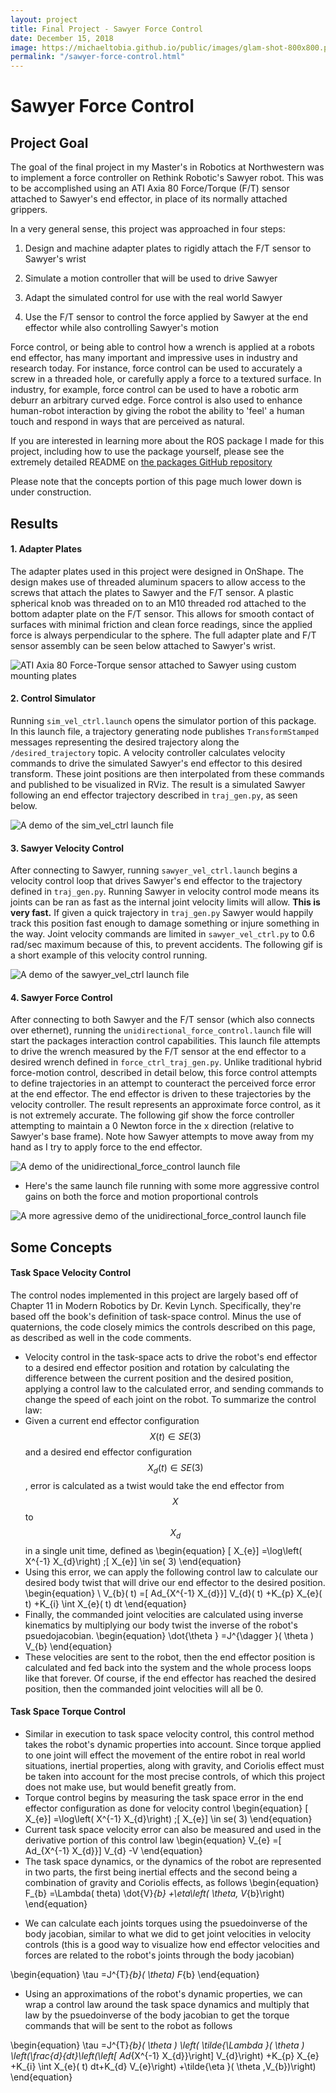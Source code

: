 ```yaml
---
layout: project
title: Final Project - Sawyer Force Control
date: December 15, 2018
image: https://michaeltobia.github.io/public/images/glam-shot-800x800.png
permalink: "/sawyer-force-control.html"
---
```


# Sawyer Force Control

## Project Goal

The goal of the final project in my Master's in Robotics at Northwestern was to
implement a force controller on Rethink Robotic's Sawyer robot. This was to be
accomplished using an ATI Axia 80 Force/Torque (F/T) sensor attached to Sawyer's
end effector, in place of its normally attached grippers.

In a very general sense, this project was approached in four steps:
1. Design and machine adapter plates to rigidly attach the F/T sensor to Sawyer's wrist

2. Simulate a motion controller that will be used to drive Sawyer

3. Adapt the simulated control for use with the real world Sawyer

4. Use the F/T sensor to control the force applied by Sawyer at the end effector
while also controlling Sawyer's motion

Force control, or being able to control how a wrench is applied at a robots end
effector, has many important and impressive uses in industry and research today.
For instance, force control can be used to accurately a screw in a threaded
hole, or carefully apply a force to a textured surface. In industry, for example,
force control can be used to have a robotic arm deburr an arbitrary curved edge.
Force control is also used to enhance human-robot interaction by giving the robot
the ability to 'feel' a human touch and respond in ways that are perceived as natural.

If you are interested in learning more about the ROS package I made for this project,
including how to use the package yourself, please see the extremely detailed README on
[the packages GitHub repository](https://github.com/michaeltobia/sawyer_velctrlsim)

Please note that the concepts portion of this page much lower down is under construction.

## Results

#### 1. Adapter Plates
The adapter plates used in this project were designed in OnShape. The design
makes use of threaded aluminum spacers to allow access to the screws that
attach the plates to Sawyer and the F/T sensor. A plastic spherical knob was
threaded on to an M10 threaded rod attached to the bottom adapter plate on the
F/T sensor. This allows for smooth contact of surfaces with minimal friction and
clean force readings, since the applied force is always perpendicular to the sphere.
The full adapter plate and F/T sensor assembly can be seen below attached to
Sawyer's wrist.

<!-- FORCE SENSOR AND ADAPTER PLATE IMAGE -->
![ATI Axia 80 Force-Torque sensor attached to Sawyer using custom mounting plates](https://michaeltobia.github.io/public/images/sensor_mounted.jpg)

#### 2. Control Simulator
Running `sim_vel_ctrl.launch` opens the simulator portion of this package. In
this launch file, a trajectory generating node publishes `TransformStamped`
messages representing the desired trajectory along the `/desired_trajectory`
topic. A velocity controller calculates velocity commands to drive the simulated
Sawyer's end effector to this desired transform. These joint positions are
then interpolated from these commands and published to be visualized in RViz.
The result is a simulated Sawyer following an end effector trajectory described
in `traj_gen.py`, as seen below.

<!-- SIMULATOR GIF -->
![A demo of the sim_vel_ctrl launch file](https://michaeltobia.github.io/public/images/sim_demo.gif)


#### 3. Sawyer Velocity Control
After connecting to Sawyer, running `sawyer_vel_ctrl.launch` begins a velocity
control loop that drives Sawyer's end effector to the trajectory defined in
`traj_gen.py`. Running Sawyer in velocity control mode means its joints can be
ran as fast as the internal joint velocity limits will allow. **This is very fast.** If
given a quick trajectory in `traj_gen.py` Sawyer would happily track this position
fast enough to damage something or injure something in the way. Joint velocity
commands are limited in `sawyer_vel_ctrl.py` to 0.6 rad/sec maximum because of this,
to prevent accidents. The following gif is a short example of this velocity control
running.

<!-- Velocity control gif -->
![A demo of the sawyer_vel_ctrl launch file](https://michaeltobia.github.io/public/images/vel_ctrl_demo.gif)

#### 4. Sawyer Force Control
After connecting to both Sawyer and the F/T sensor (which also connects over
ethernet), running the `unidirectional_force_control.launch` file will start
the packages interaction control capabilities. This launch file attempts to drive
the wrench measured by the F/T sensor at the end effector to a desired wrench
defined in `force_ctrl_traj_gen.py`. Unlike traditional hybrid force-motion control,
described in detail below, this force control attempts to define trajectories
in an attempt to counteract the perceived force error at the end effector. The
end effector is driven to these trajectories by the velocity controller. The result
represents an approximate force control, as it is not extremely accurate. The following
gif show the force controller attempting to maintain a 0 Newton force in the x direction
(relative to Sawyer's base frame). Note how Sawyer attempts to move away from my
hand as I try to apply force to the end effector.

<!-- Force Control Gif -->
![A demo of the unidirectional_force_control launch file](https://michaeltobia.github.io/public/images/force_ctrl_demo_1.gif)

 * Here's the same launch file running with some more aggressive control gains on both the
 force and motion proportional controls

![A more agressive demo of the unidirectional_force_control launch file](https://michaeltobia.github.io/public/images/force_ctrl_demo_2.gif)


## Some Concepts
#### Task Space Velocity Control
The control nodes implemented in this project are largely based off of Chapter
11 in Modern Robotics by Dr. Kevin Lynch. Specifically, they're based off the book's
definition of task-space control. Minus the use of quaternions, the code closely mimics
the controls described on this page, as described as well in the code comments.
* Velocity control in the task-space acts to drive the robot's end effector to a desired
end effector position and rotation by calculating the difference between the current position
and the desired position, applying a control law to the calculated error, and sending commands
to change the speed of each joint on the robot. To summarize the control law:
* Given a current end effector configuration $$ X( t) \in SE( 3) $$ and a desired
end effector configuration $$ X_{d}( t) \in SE( 3) $$, error is calculated as a
twist would take the end effector from $$ X $$ to $$ X_{d} $$ in a single unit time,
defined as
\begin{equation}
[ X_{e}] =\log\left( X^{-1} X_{d}\right) ;[ X_{e}] \in se( 3)
\end{equation}
* Using this error, we can apply the following control law to calculate our desired
body twist that will drive our end effector to the desired position.
\begin{equation}
\ V_{b}( t) =[ Ad_{X^{-1} X_{d}}] V_{d}( t) +K_{p} X_{e}( t) +K_{i} \int X_{e}( t) dt
\end{equation}
* Finally, the commanded joint velocities are calculated using inverse kinematics by
multiplying our body twist the inverse of the robot's psuedojacobian.
\begin{equation}
\dot{\theta } =J^{\dagger }( \theta ) V_{b}
\end{equation}
* These velocities are sent to the robot, then the end effector position is calculated
and fed back into the system and the whole process loops like that forever. Of course,
if the end effector has reached the desired position, then the commanded joint velocities
will all be 0.

#### Task Space Torque Control
* Similar in execution to task space velocity control, this control method takes
the robot's dynamic properties into account. Since torque applied to one joint will
effect the movement of the entire robot in real world situations, inertial properties,
along with gravity, and Coriolis effect must be taken into account for the most precise
controls, of which this project does not make use, but would benefit greatly from.
* Torque control begins by measuring the task space error in the end effector
configuration as done for velocity control
\begin{equation}
[ X_{e}] =\log\left( X^{-1} X_{d}\right) ;[ X_{e}] \in se( 3)
\end{equation}
* Current task space velocity error can also be measured and used in the derivative
portion of this control law
\begin{equation}
V_{e} =[ Ad_{X^{-1} X_{d}}] V_{d} -V
\end{equation}
* The task space dynamics, or the dynamics of the robot are represented in
two parts, the first being inertial effects and the second being a combination
of gravity and Coriolis effects, as follows
\begin{equation}
F_{b} =\Lambda\( theta) \dot{V}_{b} +\eta\left( \theta, V_{b}\right)
\end{equation}

<!-- F_{b} =\Lambda ( \theta) \dot{V}_{b} +\eta ( \theta ,V_{b}) -->

* We can calculate each joints torques using the psuedoinverse of the body
jacobian, similar to what we did to get joint velocities in velocity controls
(this is a good way to visualize how end effector velocities and forces are
related to the robot's joints through the body jacobian)

\begin{equation}
\tau =J^{T}_{b}( \theta) F_{b}
\end{equation}

* Using an approximations of the robot's dynamic properties, we can wrap a control
law around the task space dynamics and multiply that law by the psuedoinverse of
the body jacobian to get the torque commands that will be sent to the robot as follows

\begin{equation}
\tau =J^{T}_{b}( \theta ) \left( \tilde{\Lambda }( \theta ) \left(\frac{d}{dt}\left(\left[ Ad_{X^{-1} X_{d}}\right] V_{d}\right) +K_{p} X_{e} +K_{i} \int X_{e}( t) dt+K_{d} V_{e}\right) +\tilde{\eta }( \theta ,V_{b})\right)
\end{equation}
